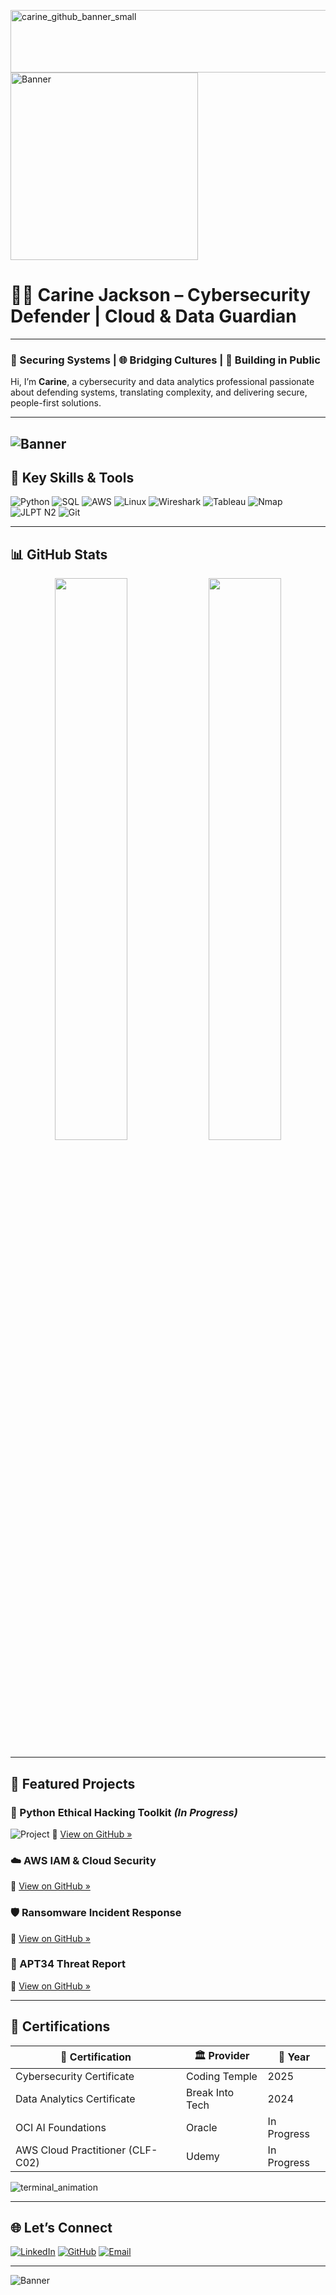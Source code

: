 <img width="800" height="100" alt="carine_github_banner_small" src="https://github.com/user-attachments/assets/070d50de-9137-4785-806a-451c72ca0975" /> <img width="300" alt="Banner" src="https://github.com/user-attachments/assets/f1835329-730c-4943-ad1f-4b99fbff38ce" />


# 👩‍💻 Carine Jackson – Cybersecurity Defender | Cloud & Data Guardian

---

### 🔐 Securing Systems | 🌐 Bridging Cultures | 🧠 Building in Public

Hi, I’m **Carine**, a cybersecurity and data analytics professional passionate about defending systems, translating complexity, and delivering secure, people-first solutions.

---
![Banner](assets/carine_github_banner.png)
---
## 🧩 Key Skills & Tools

![Python](https://img.shields.io/badge/-Python-blue?logo=python)
![SQL](https://img.shields.io/badge/-SQL-lightgray?logo=postgresql)
![AWS](https://img.shields.io/badge/-AWS-orange?logo=amazon-aws)
![Linux](https://img.shields.io/badge/-Linux-black?logo=linux)
![Wireshark](https://img.shields.io/badge/-Wireshark-darkblue?logo=wireshark)
![Tableau](https://img.shields.io/badge/-Tableau-purple?logo=tableau)
![Nmap](https://img.shields.io/badge/-Nmap-black?logo=gnu-bash)
![JLPT N2](https://img.shields.io/badge/-JLPT%20N2-in%20progress-green)
![Git](https://img.shields.io/badge/-Git-F05032?logo=git)

---

## 📊 GitHub Stats

<p align="center">
  <img width="48%" src="https://github-readme-stats.vercel.app/api?username=CarineJackson1&show_icons=true&theme=radical" />
  <img width="48%" src="https://github-readme-stats.vercel.app/api/top-langs/?username=CarineJackson1&layout=compact&theme=radical" />
</p>

---

## 🚀 Featured Projects

### 🧠 Python Ethical Hacking Toolkit *(In Progress)*
![Project](https://img.shields.io/badge/-Red%20Team%20Tools-8a2be2?logo=python)
🔗 [View on GitHub »](https://github.com/CarineJackson1/python-ethical-hacking-projects)

### ☁️ AWS IAM & Cloud Security  
🔗 [View on GitHub »](https://github.com/CarineJackson1/aws-cloud-practitioner-clf-c02)

### 🛡️ Ransomware Incident Response  
🔗 [View on GitHub »](https://github.com/CarineJackson1/shields-up-cybersecurity-response)

### 🎯 APT34 Threat Report  
🔗 [View on GitHub »](https://github.com/CarineJackson1/-cybersecurity-incident-investigation-threat-intelligence-reporting)

---

## 🧾 Certifications

| 📜 Certification | 🏛️ Provider | 📅 Year |
|------------------|-------------|--------|
| Cybersecurity Certificate | Coding Temple | 2025 |
| Data Analytics Certificate | Break Into Tech | 2024 |
| OCI AI Foundations | Oracle | In Progress |
| AWS Cloud Practitioner (CLF-C02) | Udemy | In Progress |

![terminal_animation](https://github.com/user-attachments/assets/1af9e47b-69c6-41a6-afad-67a649a50947)

---

## 🌐 Let’s Connect

[![LinkedIn](https://img.shields.io/badge/-LinkedIn-0077B5?logo=linkedin&style=flat)](https://linkedin.com/in/carinejackson)
[![GitHub](https://img.shields.io/badge/-GitHub-181717?logo=github)](https://github.com/CarineJackson1)
[![Email](https://img.shields.io/badge/-Email-D14836?logo=gmail)](mailto:carinejackson48@gmail.com)

---

![Banner](https://github.com/user-attachments/assets/930158d3-c987-472a-aab4-4330c0783f1a)
